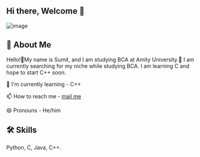 ## Hi there, Welcome 👋
![image](https://github.com/user-attachments/assets/8be9a3d5-ea7d-4e51-aa4b-99b124348275)

## 🚀 About Me
Hello!👋My name is Sumit, and I am studying BCA at Amity University.🏫 I am currently searching for my niche while studying BCA. I am learning C and hope to start C++ soon.

🧠 I'm currently learning - C++

📫 How to reach me - [mail me](mailto:sumitkumar33@amityonline.com)

😄 Pronouns - He/him

## 🛠 Skills
Python, C, Java, C++.
